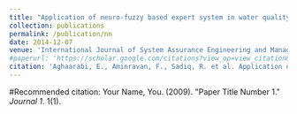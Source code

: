 ```yaml
---
title: "Application of neuro-fuzzy based expert system in water quality assessment"
collection: publications
permalink: /publication/nn
date: 2014-12-07
venue: 'International Journal of System Assurance Engineering and Management'
#paperurl: 'https://scholar.google.com/citations?view_op=view_citation&hl=en&user=ObjiyQ0AAAAJ&citation_for_view=ObjiyQ0AAAAJ:d1gkVwhDpl0C'
citation: 'Aghaarabi, E., Aminravan, F., Sadiq, R. et al. Application of neuro-fuzzy based expert system in water quality assessment. Int J Syst Assur Eng Manag 8 (Suppl 4), 2137–2145 (2017)'
---
```




#Recommended citation: Your Name, You. (2009). "Paper Title Number 1." <i>Journal 1</i>. 1(1).
